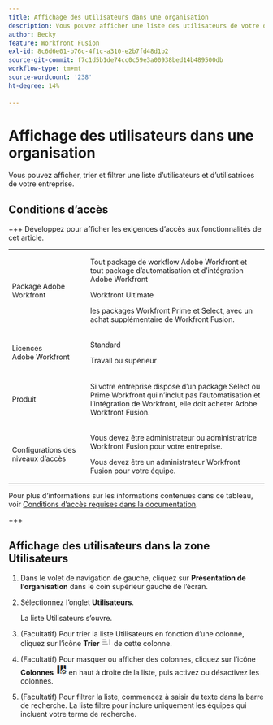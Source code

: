 ```yaml
---
title: Affichage des utilisateurs dans une organisation
description: Vous pouvez afficher une liste des utilisateurs de votre organisation
author: Becky
feature: Workfront Fusion
exl-id: 8c6d6e01-b76c-4f1c-a310-e2b7fd48d1b2
source-git-commit: f7c1d5b1de74cc0c59e3a00938bed14b489500db
workflow-type: tm+mt
source-wordcount: '238'
ht-degree: 14%

---
```


# Affichage des utilisateurs dans une organisation

Vous pouvez afficher, trier et filtrer une liste d’utilisateurs et d’utilisatrices de votre entreprise.

## Conditions d’accès

+++ Développez pour afficher les exigences d’accès aux fonctionnalités de cet article.

<table style="table-layout:auto">
 <col> 
 <col> 
 <tbody> 
  <tr> 
   <td role="rowheader">Package Adobe Workfront</td> 
   <td> <p>Tout package de workflow Adobe Workfront et tout package d’automatisation et d’intégration Adobe Workfront</p><p>Workfront Ultimate</p><p>les packages Workfront Prime et Select, avec un achat supplémentaire de Workfront Fusion.</p> </td> 
  </tr> 
  <tr data-mc-conditions=""> 
   <td role="rowheader">Licences Adobe Workfront</td> 
   <td> <p>Standard</p><p>Travail ou supérieur</p> </td> 
  </tr> 
  <tr> 
   <td role="rowheader">Produit</td> 
   <td>
   <p>Si votre entreprise dispose d’un package Select ou Prime Workfront qui n’inclut pas l’automatisation et l’intégration de Workfront, elle doit acheter Adobe Workfront Fusion.</li></ul>
   </td> 
  </tr>
  <tr data-mc-conditions=""> 
   <td role="rowheader">Configurations des niveaux d’accès</td> 
   <td> 
     <p>Vous devez être administrateur ou administratrice Workfront Fusion pour votre entreprise.</p>
     <p>Vous devez être un administrateur Workfront Fusion pour votre équipe.</p>
   </td> 
  </tr> 
 </tbody> 
</table>

Pour plus d’informations sur les informations contenues dans ce tableau, voir [Conditions d’accès requises dans la documentation](/help/workfront-fusion/references/licenses-and-roles/access-level-requirements-in-documentation.md).

+++

## Affichage des utilisateurs dans la zone Utilisateurs

1. Dans le volet de navigation de gauche, cliquez sur **Présentation de l’organisation** dans le coin supérieur gauche de l’écran.
1. Sélectionnez l’onglet **Utilisateurs**.

   La liste Utilisateurs s’ouvre.

1. (Facultatif) Pour trier la liste Utilisateurs en fonction d’une colonne, cliquez sur l’icône **Trier** ![Icône Trier](assets/sort-icon.png) de cette colonne.
1. (Facultatif) Pour masquer ou afficher des colonnes, cliquez sur l’icône **Colonnes** ![Icône Colonnes](assets/columns-icon.png) en haut à droite de la liste, puis activez ou désactivez les colonnes.
1. (Facultatif) Pour filtrer la liste, commencez à saisir du texte dans la barre de recherche. La liste filtre pour inclure uniquement les équipes qui incluent votre terme de recherche.
